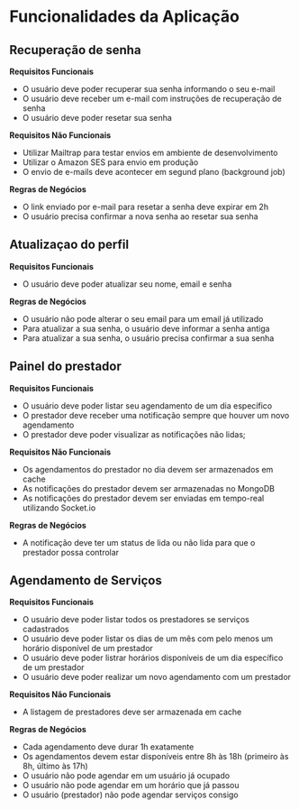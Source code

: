 # Funcionalidades da Aplicação
## Recuperação de senha

**Requisitos Funcionais**
- O usuário deve poder recuperar sua senha informando o seu e-mail
- O usuário deve receber um e-mail com instruções de recuperação de senha
- O usuário deve poder resetar sua senha

**Requisitos Não Funcionais**
- Utilizar Mailtrap para testar envios em ambiente de desenvolvimento
- Utilizar o Amazon SES para envio em produção
- O envio de e-mails deve acontecer em segund plano (background job)

**Regras de Negócios**
- O link enviado por e-mail para resetar a senha deve expirar em 2h
- O usuário precisa confirmar a nova senha ao resetar sua senha

## Atualizaçao do perfil
**Requisitos Funcionais**
- O usuário deve poder atualizar seu nome, email e senha

**Regras de Negócios**
- O usuário não pode alterar o seu email para um email já utilizado
- Para atualizar a sua senha, o usuário deve informar a senha antiga
- Para atualizar a sua senha, o usuário precisa confirmar a sua senha
## Painel do prestador
**Requisitos Funcionais**
- O usuário deve poder listar seu agendamento de um dia específico
- O prestador deve receber uma notificação sempre que houver um novo agendamento
- O prestador deve poder visualizar as notificações não lidas;

**Requisitos Não Funcionais**
- Os agendamentos do prestador no dia devem ser armazenados em cache
- As notificações do prestador devem ser armazenadas no MongoDB
- As notificações do prestador devem ser enviadas em tempo-real utilizando Socket.io

**Regras de Negócios**
- A notificação deve ter um status de lida ou não lida para que o prestador possa controlar
## Agendamento de Serviços
**Requisitos Funcionais**
- O usuário deve poder listar todos os prestadores se serviços cadastrados
- O usuário deve poder listar os dias de um mês com pelo menos um horário  disponível de um prestador
- O usuário deve poder listrar horários disponíveis de um dia específico de um prestador
- O usuário deve poder realizar um novo agendamento com um prestador

**Requisitos Não Funcionais**
- A listagem de prestadores deve ser armazenada em cache

**Regras de Negócios**
- Cada agendamento deve durar 1h exatamente
- Os agendamentos devem estar disponíveis entre 8h às 18h (primeiro às 8h, último às 17h)
- O usuário não pode agendar em um usuário já ocupado
- O usuário não pode agendar em um horário que já passou
- O usuário (prestador) não pode agendar serviços consigo


